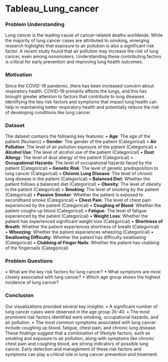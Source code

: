 # Tableau_Lung_cancer

### Problem Understanding
Lung cancer is the leading cause of cancer-related deaths worldwide. While the majority of lung cancer cases are attributed to smoking, emerging research highlights that exposure to air pollution is also a significant risk factor. A recent study found that air pollution may increase the risk of lung cancer, even among nonsmokers. Understanding these contributing factors is critical for early prevention and improving lung health outcomes.
### Motivation
Since the COVID-19 pandemic, there has been increased concern about respiratory health. COVID-19 primarily affects the lungs, and this has brought greater attention to factors that contribute to lung diseases. Identifying the key risk factors and symptoms that impact lung health can help in maintaining better respiratory health and potentially reduce the risk of developing conditions like lung cancer.
### Dataset
The dataset contains the following key features:
•	**Age**: The age of the patient (Numeric)
•	**Gender**: The gender of the patient (Categorical)
•	**Air Pollution**: The level of air pollution exposure of the patient (Categorical)
•	**Alcohol Use**: The level of alcohol use of the patient (Categorical)
•	**Dust Allergy**: The level of dust allergy of the patient (Categorical)
•	**Occupational Hazards**: The level of occupational hazards faced by the patient (Categorical)
•	**Genetic Risk**: The level of genetic predisposition to lung cancer (Categorical)
•	**Chronic Lung Disease**: The level of chronic lung disease in the patient (Categorical)
•	**Balanced Diet**: Whether the patient follows a balanced diet (Categorical)
•	**Obesity**: The level of obesity in the patient (Categorical)
•	**Smoking**: The level of smoking by the patient (Categorical)
•	**Passive Smoker**: Whether the patient is exposed to secondhand smoke (Categorical)
•	**Chest Pain**: The level of chest pain experienced by the patient (Categorical)
•	**Coughing of Blood**: Whether the patient coughs up blood (Categorical)
•	**Fatigue**: The level of fatigue experienced by the patient (Categorical)
•	**Weight Loss**: Whether the patient has experienced significant weight loss (Categorical)
•	**Shortness of Breath**: Whether the patient experiences shortness of breath (Categorical)
•	**Wheezing**: Whether the patient experiences wheezing (Categorical)
•	**Swallowing Difficulty**: Whether the patient has difficulty swallowing (Categorical)
•	**Clubbing of Finger Nails**: Whether the patient has clubbing of the fingernails (Categorical)
### Problem Questions
•	What are the key risk factors for lung cancer?
•	What symptoms are most closely associated with lung cancer?
•	Which age group shows the highest incidence of lung cancer?
### Conclusion
Our visualizations provided several key insights:
•	A significant number of lung cancer cases were observed in the age group 35-40.
•	The most prominent risk factors identified were smoking, occupational hazards, and air pollution.
•	The most common symptoms associated with lung cancer include coughing up blood, fatigue, chest pain, and chronic lung disease.
These findings suggest that a combination of lifestyle factors, such as smoking and exposure to air pollution, along with symptoms like chronic chest pain and coughing blood, are strong indicators of possible lung cancer. Early detection and management of these risk factors and symptoms can play a critical role in lung cancer prevention and treatment.

